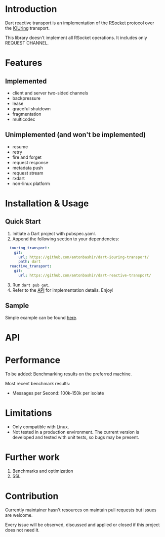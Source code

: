 # Introduction

Dart reactive transport is an implementation of the [RSocket](https://rsocket.io/) protocol over the [IOUring](https://github.com/antonbashir/dart-iouring-transport) transport.

This library doesn't implement all RSocket operations. It includes only REQUEST CHANNEL.

# Features

## Implemented

* client and server two-sided channels
* backpressure
* lease
* graceful shutdown
* fragmentation
* multicodec

## Unimplemented (and won't be implemented)

* resume
* retry
* fire and forget
* request response
* metadata push
* request stream
* rxdart
* non-linux platform

# Installation & Usage

## Quick Start

1. Initiate a Dart project with pubspec.yaml.
2. Append the following section to your dependencies:

```yaml
  iouring_transport:
    git:
      url: https://github.com/antonbashir/dart-iouring-transport/
      path: dart
  reactive_transport:
    git: 
      url: https://github.com/antonbashir/dart-reactive-transport/
```

3. Run `dart pub get`.
4. Refer to the [API](#api) for implementation details. Enjoy!

## Sample

Simple example can be found [here](https://github.com/antonbashir/dart-reactive-sample).

# API

# Performance

To be added: Benchmarking results on the preferred machine.

Most recent benchmark results:

- Messages per Second: 100k-150k per isolate

# Limitations

- Only compatible with Linux.
- Not tested in a production environment. The current version is developed and tested with unit tests, so bugs may be present.

# Further work

1. Benchmarks and optimization
2. SSL

# Contribution

Currently maintainer hasn't resources on maintain pull requests but issues are welcome.

Every issue will be observed, discussed and applied or closed if this project does not need it.
